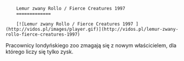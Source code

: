 
        Lemur zwany Rollo / Fierce Creatures 1997 
        =============
        
        [![Lemur zwany Rollo / Fierce Creatures 1997 ](http://vidos.pl/images/player.gif)](http://vidos.pl/lemur-zwany-rollo-fierce-creatures-1997)
        
        
 Pracownicy londyńskiego zoo zmagają się z nowym właścicielem, dla którego liczy się tylko zysk.
    